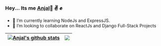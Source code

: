 ### Hey... Its me [Anjal](github.com/anjalbam)👋 :v: :fist:

- 🌱 I’m currently learning NodeJs and ExpressJS.
- 👯 I’m looking to collaborate on ReactJs and Django Full-Stack Projects

| <a href="https://github.com/anjalbam/github-readme-stats"><img align="center" src="https://github-readme-stats.vercel.app/api?username=anjalbam&show_icons=true&include_all_commits=true&theme=buefy&hide_border=true" alt="Anjal's github stats" /></a> | <a href="https://github.com/anuraghazra/github-readme-stats"><img align="center" src="https://github-readme-stats.vercel.app/api/top-langs/?username=anjalbam&layout=compact&theme=buefy&hide_border=true" /></a> |
| ------------- | ------------- |

<!--
**AnjalBam/anjalbam** is a ✨ _special_ ✨ repository because its `README.md` (this file) appears on your GitHub profile.

Here are some ideas to get you started:

- 🔭 I’m currently working on ...
- 🌱 I’m currently learning ...
- 👯 I’m looking to collaborate on ...
- 🤔 I’m looking for help with ...
- 💬 Ask me about ...
- 📫 How to reach me: ...
- 😄 Pronouns: ...
- ⚡ Fun fact: ...
-->
